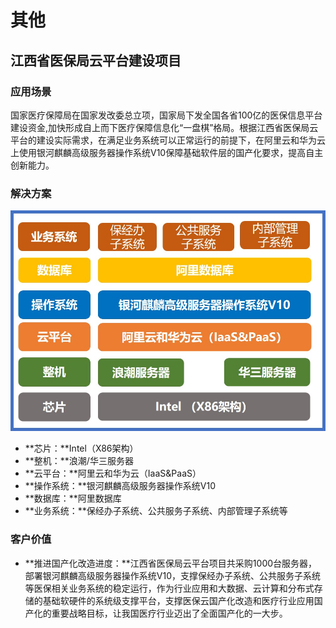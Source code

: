 <div class="markdown">

# 其他

## 江西省医保局云平台建设项目

### 应用场景

国家医疗保障局在国家发改委总立项，国家局下发全国各省100亿的医保信息平台建设资金,加快形成自上而下医疗保障信息化“一盘棋”格局。根据江西省医保局云平台的建设实际需求，在满足业务系统可以正常运行的前提下，在阿里云和华为云上使用银河麒麟高级服务器操作系统V10保障基础软件层的国产化要求，提高自主创新能力。

### 解决方案

![er3](./image//er3.jpg)
- **芯片：**Intel（X86架构）
- **整机：**浪潮/华三服务器
- **云平台：**阿里云和华为云（IaaS&PaaS）
- **操作系统：**银河麒麟高级服务器操作系统V10
- **数据库：**阿里数据库
- **业务系统：**保经办子系统、公共服务子系统、内部管理子系统等


### 客户价值

- **推进国产化改造进度：**江西省医保局云平台项目共采购1000台服务器，部署银河麒麟高级服务器操作系统V10，支撑保经办子系统、公共服务子系统等医保相关业务系统的稳定运行，作为行业应用和大数据、云计算和分布式存储的基础软硬件的系统级支撑平台，支撑医保云国产化改造和医疗行业应用国产化的重要战略目标，让我国医疗行业迈出了全面国产化的一大步。


</div>
